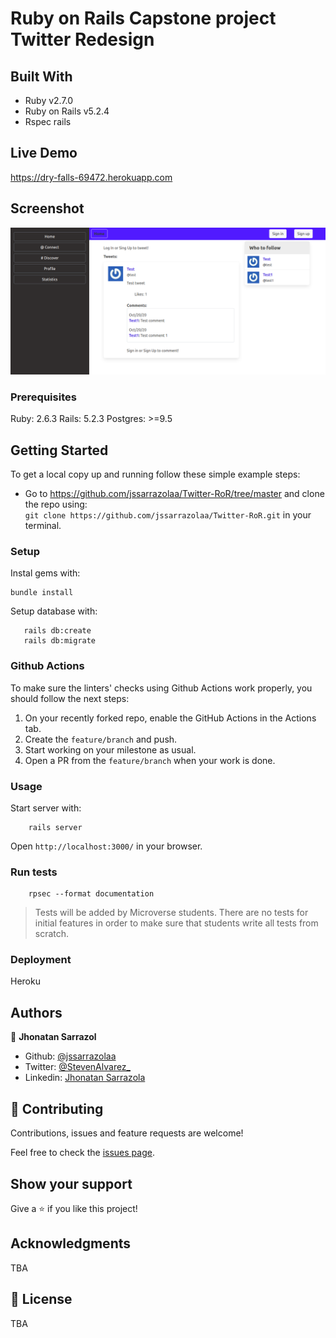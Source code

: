 # Ruby on Rails Capstone project Twitter Redesign

## Built With

- Ruby v2.7.0
- Ruby on Rails v5.2.4
- Rspec rails

## Live Demo

https://dry-falls-69472.herokuapp.com

## Screenshot

![App](/app/assets/images/screenshot-ror.png)

### Prerequisites

Ruby: 2.6.3
Rails: 5.2.3
Postgres: >=9.5

## Getting Started

To get a local copy up and running follow these simple example steps:

- Go to https://github.com/jssarrazolaa/Twitter-RoR/tree/master and clone the repo using: <br>
`git clone https://github.com/jssarrazolaa/Twitter-RoR.git` in your terminal.

### Setup

Instal gems with:

```
bundle install
```

Setup database with:

```
   rails db:create
   rails db:migrate
```

### Github Actions

To make sure the linters' checks using Github Actions work properly, you should follow the next steps:

1. On your recently forked repo, enable the GitHub Actions in the Actions tab.
2. Create the `feature/branch` and push.
3. Start working on your milestone as usual.
4. Open a PR from the `feature/branch` when your work is done.


### Usage

Start server with:

```
    rails server
```

Open `http://localhost:3000/` in your browser.

### Run tests

```
    rpsec --format documentation
```

> Tests will be added by Microverse students. There are no tests for initial features in order to make sure that students write all tests from scratch.

### Deployment

Heroku

## Authors

👤 **Jhonatan Sarrazol**
- Github: [@jssarrazolaa](https://github.com/jssarrazolaa)
- Twitter: [@StevenAlvarez_](https://twitter.com/StevenAlvarez_)
- Linkedin: [Jhonatan Sarrazola](https://www.linkedin.com/in/jhonatan-sarrazola-6a46a01a5/)

## 🤝 Contributing

Contributions, issues and feature requests are welcome!

Feel free to check the [issues page](issues/).

## Show your support

Give a ⭐️ if you like this project!

## Acknowledgments

TBA

## 📝 License

TBA

